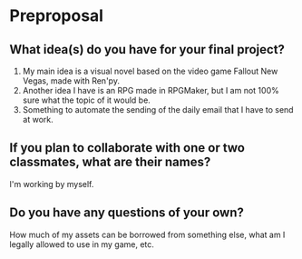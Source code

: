 # Preproposal

## What idea(s) do you have for your final project?

1. My main idea is a visual novel based on the video game Fallout New Vegas, made with Ren'py.
2. Another idea I have is an RPG made in RPGMaker, but I am not 100% sure what the topic of it would be.
3. Something to automate the sending of the daily email that I have to send at work.

## If you plan to collaborate with one or two classmates, what are their names?

I'm working by myself.

## Do you have any questions of your own?

How much of my assets can be borrowed from something else, what am I legally allowed to use in my game, etc.

